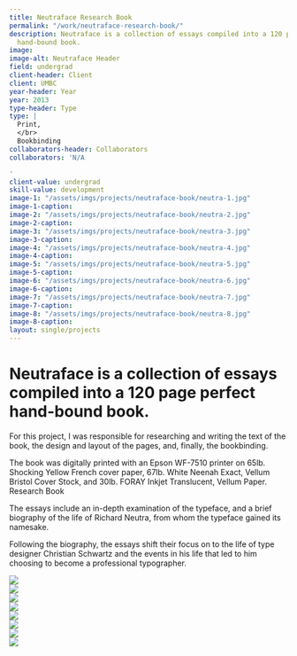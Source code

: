 ```yaml
---
title: Neutraface Research Book
permalink: "/work/neutraface-research-book/"
description: Neutraface is a collection of essays compiled into a 120 page perfect
  hand-bound book.
image: 
image-alt: Neutraface Header
field: undergrad
client-header: Client
client: UMBC
year-header: Year
year: 2013
type-header: Type
type: |
  Print,
  </br>
  Bookbinding
collaborators-header: Collaborators
collaborators: 'N/A

'
client-value: undergrad
skill-value: development
image-1: "/assets/imgs/projects/neutraface-book/neutra-1.jpg"
image-1-caption: 
image-2: "/assets/imgs/projects/neutraface-book/neutra-2.jpg"
image-2-caption: 
image-3: "/assets/imgs/projects/neutraface-book/neutra-3.jpg"
image-3-caption: 
image-4: "/assets/imgs/projects/neutraface-book/neutra-4.jpg"
image-4-caption: 
image-5: "/assets/imgs/projects/neutraface-book/neutra-5.jpg"
image-5-caption: 
image-6: "/assets/imgs/projects/neutraface-book/neutra-6.jpg"
image-6-caption: 
image-7: "/assets/imgs/projects/neutraface-book/neutra-7.jpg"
image-7-caption: 
image-8: "/assets/imgs/projects/neutraface-book/neutra-8.jpg"
image-8-caption: 
layout: single/projects
---
```


# Neutraface is a collection of essays compiled into a 120 page perfect hand-bound book.

For this project, I was responsible for researching and writing the text of the book, the design and layout of the pages, and, finally, the bookbinding.

The book was digitally printed with an Epson WF-7510 printer on 65lb. Shocking Yellow French cover paper, 67lb. White Neenah Exact, Vellum Bristol Cover Stock, and 30lb. FORAY Inkjet Translucent, Vellum Paper.
Research Book

The essays include an in-depth examination of the typeface, and a brief biography of the life of Richard Neutra, from whom the typeface gained its namesake.

Following the biography, the essays shift their focus on to the life of type designer Christian Schwartz and the events in his life that led to him choosing to become a professional typographer.

<div class="cf">
  <div class="fl w-100 w-50-l pa1"><img class="v-mid w-100" src="{{ page.image-1 }}"></div>
  <div class="fl w-100 w-50-l pa1"><img class="v-mid w-100" src="{{ page.image-2 }}"></div>
  <div class="fl w-100 pa1"><img class="v-mid w-100" src="{{ page.image-3 }}"></div>
  <div class="fl w-100 w-50-l pa1"><img class="v-mid w-100" src="{{ page.image-4 }}"></div>
  <div class="fl w-100 w-50-l pa1"><img class="v-mid w-100" src="{{ page.image-5 }}"></div>
  <div class="fl w-100 pa1"><img class="v-mid w-100" src="{{ page.image-6 }}"></div>
  <div class="fl w-100 w-50-l pa1"><img class="v-mid w-100" src="{{ page.image-7 }}"></div>
  <div class="fl w-100 w-50-l pa1"><img class="v-mid w-100" src="{{ page.image-8 }}"></div>
</div>
